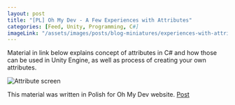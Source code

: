```yaml
---
layout: post
title: "[PL] Oh My Dev - A Few Experiences with Attributes"
categories: [Feed, Unity, Programming, C#]
imageLink: "/assets/images/posts/blog-miniatures/experiences-with-attributes.jpg"
---
```

Material in link below explains concept of attributes in C# and how those can be used in Unity Engine, 
as well as process of creating your own attributes.

![Attribute screen](/assets/images/posts/blog-miniatures/experiences-with-attributes.jpg)

This material was written in Polish for Oh My Dev website.
[Post](https://ohmydev.pl/post/unity-moich-pare-doswiadczen-z-atrybutami-49g4)